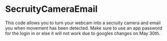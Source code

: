 # SecruityCameraEmail
This code allows you to turn your webcam into a secruity camera and email you when movement has been detected. Make sure to use an app password for the login in or else it will not work due to googles changes on May 30th.

